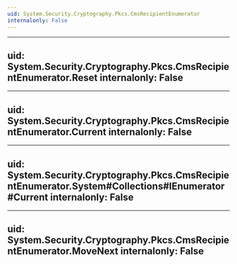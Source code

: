 ```yaml
---
uid: System.Security.Cryptography.Pkcs.CmsRecipientEnumerator
internalonly: False
---
```


---
uid: System.Security.Cryptography.Pkcs.CmsRecipientEnumerator.Reset
internalonly: False
---

---
uid: System.Security.Cryptography.Pkcs.CmsRecipientEnumerator.Current
internalonly: False
---

---
uid: System.Security.Cryptography.Pkcs.CmsRecipientEnumerator.System#Collections#IEnumerator#Current
internalonly: False
---

---
uid: System.Security.Cryptography.Pkcs.CmsRecipientEnumerator.MoveNext
internalonly: False
---
